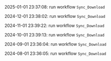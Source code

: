 2025-01-01 23:37:08: run workflow `Sync_Download` 

2024-12-01 23:38:02: run workflow `Sync_Download` 

2024-11-01 23:39:22: run workflow `Sync_Download` 

2024-10-01 23:39:13: run workflow `Sync_Download` 

2024-09-01 23:36:04: run workflow `Sync_Download` 

2024-08-01 23:36:05: run workflow `Sync_Download` 


